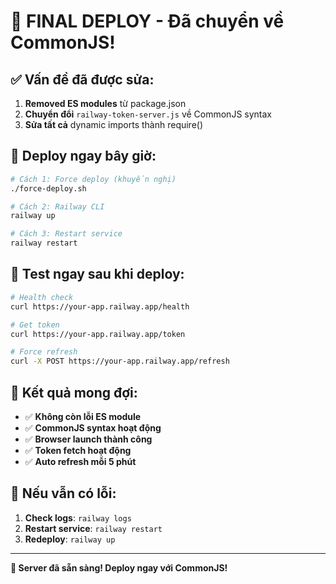 # 🚀 FINAL DEPLOY - Đã chuyển về CommonJS!

## ✅ Vấn đề đã được sửa:

1. **Removed ES modules** từ package.json
2. **Chuyển đổi** `railway-token-server.js` về CommonJS syntax
3. **Sửa tất cả** dynamic imports thành require()

## 🚀 Deploy ngay bây giờ:

```bash
# Cách 1: Force deploy (khuyến nghị)
./force-deploy.sh

# Cách 2: Railway CLI
railway up

# Cách 3: Restart service
railway restart
```

## 📡 Test ngay sau khi deploy:

```bash
# Health check
curl https://your-app.railway.app/health

# Get token
curl https://your-app.railway.app/token

# Force refresh
curl -X POST https://your-app.railway.app/refresh
```

## 🎯 Kết quả mong đợi:

- ✅ **Không còn lỗi ES module**
- ✅ **CommonJS syntax hoạt động**
- ✅ **Browser launch thành công**
- ✅ **Token fetch hoạt động**
- ✅ **Auto refresh mỗi 5 phút**

## 🔧 Nếu vẫn có lỗi:

1. **Check logs**: `railway logs`
2. **Restart service**: `railway restart`
3. **Redeploy**: `railway up`

---

**🎉 Server đã sẵn sàng! Deploy ngay với CommonJS!**